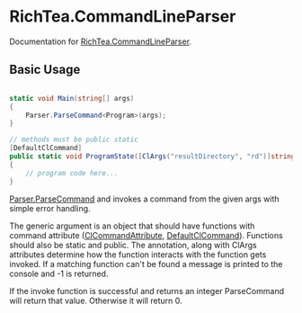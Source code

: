 # RichTea.CommandLineParser
Documentation for [RichTea.CommandLineParser](https://github.com/RichTeaMan/CommandLineParser).

## Basic Usage

```C#

static void Main(string[] args)
{
    Parser.ParseCommand<Program>(args);
}

// methods must be public static
[DefaultClCommand]
public static void ProgramState([ClArgs("resultDirectory", "rd")]string resultDirectory = "Results")
{
    // program code here...
}

```

[Parser.ParseCommand](~/api/RichTea.CommandLineParser.Parser.html) and invokes a command from the given args with simple error handling.

The generic argument is an object that should have functions with command
attribute ([ClCommandAttribute](~/api/RichTea.CommandLineParser.ClArgsAttribute.html),
[DefaultClCommand](~/api/RichTea.CommandLineParser.DefaultClCommand.html)).
Functions should also be static and public.
The annotation, along with ClArgs attributes determine how the function interacts with
the function gets invoked. If a matching function can't be found a message
is printed to the console and -1 is returned.

If the invoke function is successful and returns an integer ParseCommand will return
that value. Otherwise it will return 0.
